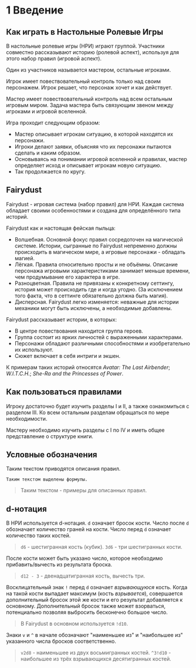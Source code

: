 # 1 Введение

## Как играть в Настольные Ролевые Игры

В настольные ролевые игры (НРИ) играют группой.
Участники совместно рассказывают историю (ролевой аспект), используя для этого набор правил (игровой аспект).

Один из участников называется мастером, остальные игроками.

Игрок имеет повествовательный контроль только над своим персонажем. Игрок решает, что персонаж хочет и как действует.

Мастер имеет повествовательный контроль над всем остальным игровым миром.
Задача мастера быть связующим звеном между игроками и игровой вселенной.

Игра проходит следующим образом:
- Мастер описывает игрокам ситуацию, в которой находятся их персонажи.
- Игроки делают заявки, объясняя что их персонажи пытаются сделать и каким образом.
- Основываясь на понимании игровой вселенной и правилах, мастер определяет исход и описывает игрокам новую ситуацию.
- Так продолжается по кругу.

## Fairydust

Fairydust - игровая система (набор правил) для НРИ.
Каждая система обладает своими особенностями и создана для определённого типа историй.

Fairydust как и настоящая фейская пыльца:
- Волшебная. Основной фокус правил сосредоточен на магической системе.
  Истории, сыгранные по Fairydust непременно должны происходить в магическом мире,
  а игровые персонажи - обладать магией.
- Лёгкая. Правила относительно просты и не объёмны.
  Описание персонажа игровыми характеристиками занимает меньше времени,
  чем продумывание его характера в игре.
- Разноцветная. Правила не привязаны к конкретному сеттингу, история может происходить где и когда угодно.
  (За исключением того факта, что в сеттинге обязательно должна быть магия).
- Дисперсная. Fairydust легко изменяется: неважные для истории механики могут быть исключены,
  а необходимые добавлены.

Fairydust рассказывает истории, в которых:
- В центре повествования находится группа героев.
- Группа состоит из ярких личностей с выраженными характерами.
- Персонажи обладают различными способностями и изобретательно их используют.
- Сюжет включает в себя интриги и экшен.

К примерам таких историй относятся _Avatar: The Last Airbender_; _W.I.T.C.H._; _She-Ra and the Princesses of Power_.

## Как пользоваться правилами

Игроку достаточно будет изучить разделы I и II, а также ознакомиться с разделом III.
Ко всем остальным разделам обращаться по мере необходимости.

Мастеру необходимо изучить разделы с I по IV и иметь общее представление о структуре книги.

## Условные обозначения

Таким текстом приводятся описания правил.

`Таким текстом выделены формулы.`

>Таким текстом - примеры для описанных правил.

## d-нотация

В НРИ используется d-нотация. `d` означает бросок кости.
Число после `d` обозначает количество граней на кости.
Число перед `d` означает количество таких костей.

>`d6` - шестигранная кость (кубик).
>`3d6` - три шестигранных кости.

После кости может быть указано число, которое необходимо прибавить/вычесть из результата броска.

>`d12 - 3` - двенадцатигранная кость, вычесть три.

Восклицательный знак `!` перед `d` означает _взрывающуюся_ кость.
Когда на такой кости выпадает максимум (кость _взрывается_),
совершается дополнительный бросок этой же кости и его результат добавляется к основному.
Дополнительный бросок также может взорваться, потенциально позволяя выбросить бесконечно большое число.

>В Fairydust в основном используется `!d10`.

Знаки `v` и `^` в начале обозначают "наименьшее из" и "наибольшее из" указанного числа бросков соответственно.

>`v2d8` - наименьшее из двух восьмигранных костей.
>`^3!d10` - наибольшее из трёх взрывающихся десятигранных костей.